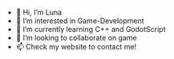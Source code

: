 - 👋 Hi, I’m Luna
- 👀 I’m interested in Game-Development
- 🌱 I’m currently learning C++ and GodotScript
- 💞️ I’m looking to collaborate on game
- 📫 Check my website to contact me!
